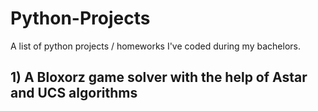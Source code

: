# Python-Projects
A list of python projects / homeworks I've coded during my bachelors.

## 1) A Bloxorz game solver with the help of Astar and UCS algorithms
